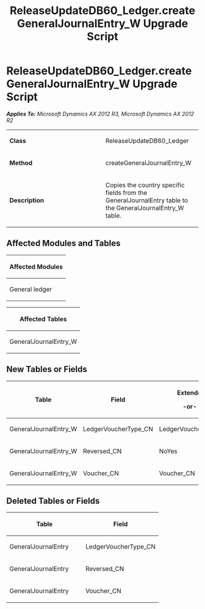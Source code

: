 ﻿---
title: ReleaseUpdateDB60_Ledger.createGeneralJournalEntry_W Upgrade Script
TOCTitle: ReleaseUpdateDB60_Ledger.createGeneralJournalEntry_W Upgrade Script
ms:assetid: 8b0f519d-f6e6-6624-4433-b7a7bd434265
ms:mtpsurl: https://msdn.microsoft.com/en-us/library/JJ736419(v=AX.60)
ms:contentKeyID: 49709608
ms.date: 05/18/2015
mtps_version: v=AX.60
---

# ReleaseUpdateDB60\_Ledger.createGeneralJournalEntry\_W Upgrade Script 


_**Applies To:** Microsoft Dynamics AX 2012 R3, Microsoft Dynamics AX 2012 R2_

<table>
<colgroup>
<col style="width: 50%" />
<col style="width: 50%" />
</colgroup>
<tbody>
<tr class="odd">
<td><p><strong>Class</strong></p></td>
<td><p>ReleaseUpdateDB60_Ledger</p></td>
</tr>
<tr class="even">
<td><p><strong>Method</strong></p></td>
<td><p>createGeneralJournalEntry_W</p></td>
</tr>
<tr class="odd">
<td><p><strong>Description</strong></p></td>
<td><p>Copies the country specific fields from the GeneralJournalEntry table to the GeneralJournalEntry_W table.</p></td>
</tr>
</tbody>
</table>


## Affected Modules and Tables

<table>
<colgroup>
<col style="width: 100%" />
</colgroup>
<thead>
<tr class="header">
<th><p>Affected Modules</p></th>
</tr>
</thead>
<tbody>
<tr class="odd">
<td><p>General ledger</p></td>
</tr>
</tbody>
</table>


<table>
<colgroup>
<col style="width: 100%" />
</colgroup>
<thead>
<tr class="header">
<th><p>Affected Tables</p></th>
</tr>
</thead>
<tbody>
<tr class="odd">
<td><p>GeneralJournalEntry_W</p></td>
</tr>
</tbody>
</table>


## New Tables or Fields

<table>
<colgroup>
<col style="width: 33%" />
<col style="width: 33%" />
<col style="width: 33%" />
</colgroup>
<thead>
<tr class="header">
<th><p>Table</p></th>
<th><p>Field</p></th>
<th><p>Extended Data Type</p>
<p>-or- Base Enum</p></th>
</tr>
</thead>
<tbody>
<tr class="odd">
<td><p>GeneralJournalEntry_W</p></td>
<td><p>LedgerVoucherType_CN</p></td>
<td><p>LedgerVoucherTypeRefRecId_CN</p></td>
</tr>
<tr class="even">
<td><p>GeneralJournalEntry_W</p></td>
<td><p>Reversed_CN</p></td>
<td><p>NoYes</p></td>
</tr>
<tr class="odd">
<td><p>GeneralJournalEntry_W</p></td>
<td><p>Voucher_CN</p></td>
<td><p>Voucher_CN</p></td>
</tr>
</tbody>
</table>


## Deleted Tables or Fields

<table>
<colgroup>
<col style="width: 50%" />
<col style="width: 50%" />
</colgroup>
<thead>
<tr class="header">
<th><p>Table</p></th>
<th><p>Field</p></th>
</tr>
</thead>
<tbody>
<tr class="odd">
<td><p>GeneralJournalEntry</p></td>
<td><p>LedgerVoucherType_CN</p></td>
</tr>
<tr class="even">
<td><p>GeneralJournalEntry</p></td>
<td><p>Reversed_CN</p></td>
</tr>
<tr class="odd">
<td><p>GeneralJournalEntry</p></td>
<td><p>Voucher_CN</p></td>
</tr>
</tbody>
</table>

  


